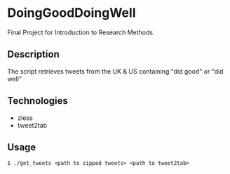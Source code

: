 # DoingGoodDoingWell
Final Project for Introduction to Research Methods

## Description
The script retrieves tweets from the UK & US containing "did good" or "did well"

## Technologies
- zless
- tweet2tab

## Usage
```
$ ./get_tweets <path to zipped tweets> <path to tweet2tab>
```

